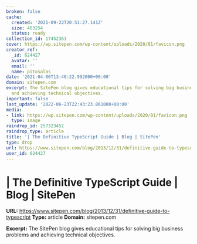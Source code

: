 ```yaml
---
broken: false
cache:
  created: '2021-09-22T20:51:27.141Z'
  size: 463254
  status: ready
collection_id: 17452361
cover: https://wp.sitepen.com/wp-content/uploads/2020/01/favicon.png
creator_ref:
  _id: 624427
  avatar: ''
  email: ''
  name: pitosalas
date: '2021-04-06T13:40:22.992000+00:00'
domain: sitepen.com
excerpt: The SitePen blog gives educational tips for solving big business problems
  and achieving technical objectives.
important: false
last_update: '2022-06-23T22:43:23.861000+00:00'
media:
- link: https://wp.sitepen.com/wp-content/uploads/2020/01/favicon.png
  type: image
raindrop_id: 257323452
raindrop_type: article
title: '| The Definitive TypeScript Guide | Blog | SitePen'
type: drop
url: https://www.sitepen.com/blog/2013/12/31/definitive-guide-to-typescript
user_id: 624427
---
```


# | The Definitive TypeScript Guide | Blog | SitePen

**URL:** https://www.sitepen.com/blog/2013/12/31/definitive-guide-to-typescript
**Type:** article
**Domain:** sitepen.com

**Excerpt:** The SitePen blog gives educational tips for solving big business problems and achieving technical objectives.
